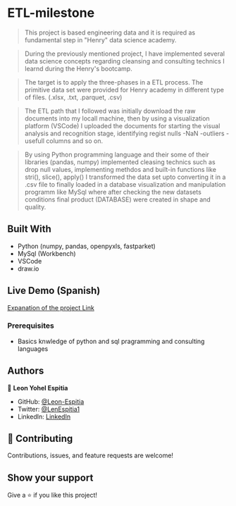 # ETL-milestone
> This project is based engineering data and it is required as fundamental step in "Henry" data science academy.

> During the previously mentioned project, I have implemented several data science concepts regarding cleansing and consulting technics I learnd during the Henry's bootcamp.

> The target is to apply the three-phases in a ETL process. The primitive data set were provided for Henry academy in different type of files. (.xlsx, .txt, .parquet, .csv)

> The ETL path that I followed was initially download the raw documents into my locall machine, then by using a visualization platform (VSCode) I uploaded the documents for starting the visual analysis and recognition stage, identifying regist nulls -NaN -outliers -usefull columns and so on. 

> By using Python programming language and their  some of their libraries (pandas, numpy) implemented cleasing technics such as drop null values, implementing methdos and built-in functions like stri(), slice(), apply() I transformed the data set upto converting it in a .csv file to finally loaded in a database visualization and manipulation programm like MySql where after checking the new datasets conditions final product (DATABASE) were created in shape and quality.

## Built With

- Python (numpy, pandas, openpyxls, fastparket)
- MySql (Workbench)
- VSCode
- draw.io

## Live Demo (Spanish)

[Expanation of the project Link](https://livedemo.com)

### Prerequisites

- Basics knwledge of python and sql pragramming and consulting languages


## Authors

👤 **Leon Yohel Espitia**

- GitHub: [@Leon-Espitia](https://github.com/Leon-Espitia)
- Twitter: [@LenEspitia1](https://twitter.com/LenEspitia1)
- LinkedIn: [LinkedIn](https://www.linkedin.com/in/leon-espitia/)



## 🤝 Contributing

Contributions, issues, and feature requests are welcome!


## Show your support

Give a ⭐️ if you like this project!

